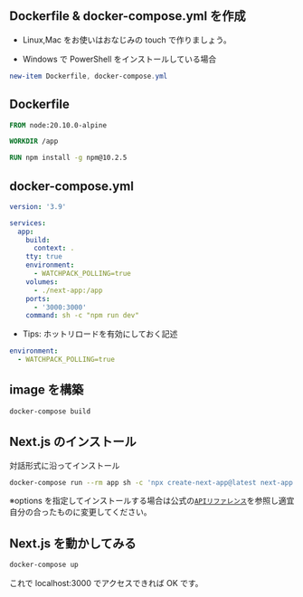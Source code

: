 
## Dockerfile & docker-compose.yml を作成

- Linux,Mac をお使いはおなじみの touch で作りましょう。

- Windows で PowerShell をインストールしている場合

```powershell
new-item Dockerfile, docker-compose.yml
```

## Dockerfile

```dockerfile
FROM node:20.10.0-alpine

WORKDIR /app

RUN npm install -g npm@10.2.5
```

## docker-compose.yml

```yml
version: '3.9'

services:
  app:
    build:
      context: .
    tty: true
    environment:
      - WATCHPACK_POLLING=true
    volumes:
      - ./next-app:/app
    ports:
      - '3000:3000'
    command: sh -c "npm run dev"
```

- Tips: ホットリロードを有効にしておく記述

```yml
environment:
  - WATCHPACK_POLLING=true
```

## image を構築

```bash
docker-compose build
```

## Next.js のインストール

対話形式に沿ってインストール

```bash
docker-compose run --rm app sh -c 'npx create-next-app@latest next-app --ts --tailwind --eslint --app --src-dir --import-alias --use-npm'
```

※options を指定してインストールする場合は公式の[`APIリファレンス`](https://nextjs.org/docs/pages/api-reference/create-next-app)を参照し適宜自分の合ったものに変更してください。

## Next.js を動かしてみる

```bash
docker-compose up
```

これで localhost:3000 でアクセスできれば OK です。
